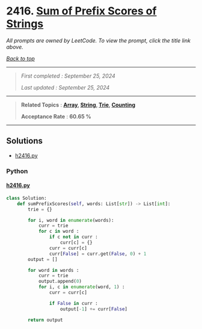 # 2416. [Sum of Prefix Scores of Strings](<https://leetcode.com/problems/sum-of-prefix-scores-of-strings>)

*All prompts are owned by LeetCode. To view the prompt, click the title link above.*

*[Back to top](<../README.md>)*

------

> *First completed : September 25, 2024*
>
> *Last updated : September 25, 2024*

------

> **Related Topics** : **[Array](<by_topic/Array.md>), [String](<by_topic/String.md>), [Trie](<by_topic/Trie.md>), [Counting](<by_topic/Counting.md>)**
>
> **Acceptance Rate** : **60.65 %**

------

## Solutions

- [h2416.py](<../my-submissions/h2416.py>)
### Python
#### [h2416.py](<../my-submissions/h2416.py>)
```Python
class Solution:
    def sumPrefixScores(self, words: List[str]) -> List[int]:
        trie = {}

        for i, word in enumerate(words):
            curr = trie
            for c in word :
                if c not in curr :
                    curr[c] = {}
                curr = curr[c]
                curr[False] = curr.get(False, 0) + 1
        output = []

        for word in words :
            curr = trie
            output.append(0)
            for i, c in enumerate(word, 1) :
                curr = curr[c]

                if False in curr :
                    output[-1] += curr[False]

        return output

```

